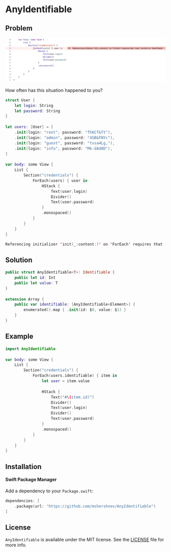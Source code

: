 # AnyIdentifiable

## Problem

![ForEach requires that User conform to Identifiable](Misc/Identifiable.png)

How often has this situation happened to you?

```swift
struct User {
    let login: String
    let password: String
}

let users: [User] = [
    .init(login: "root", password: "fh6Cf&Tt"),
    .init(login: "admin", password: "4SB&FNYc"),
    .init(login: "guest", password: "tvsa4Lg,"),
    .init(login: "info", password: "Mk-dAd8D"),
]

var body: some View {
    List {
        Section("credentials") {
            ForEach(users) { user in
                HStack {
                    Text(user.login)
                    Divider()
                    Text(user.password)
                }
                .monospaced()
            }
        }
    }
}
```
    
```swift
Referencing initializer 'init(_:content:)' on 'ForEach' requires that 'User' conform to 'Identifiable'
```

## Solution

```swift
public struct AnyIdentifiable<T>: Identifiable {
    public let id: Int
    public let value: T
}

extension Array {
    public var identifiable: [AnyIdentifiable<Element>] {
        enumerated().map { .init(id: $0, value: $1) }
    }
}
```

## Example

```swift
import AnyIdentifiable

var body: some View {
    List {
        Section("credentials") {
            ForEach(users.identifiable) { item in
                let user = item.value

                HStack {
                    Text("#\(item.id)")
                    Divider()
                    Text(user.login)
                    Divider()
                    Text(user.password)
                }
                .monospaced()
            }
        }
    }
}
```

## Installation

#### Swift Package Manager

Add a dependency to your `Package.swift`:

```swift
dependencies: [
    .package(url: "https://github.com/mshershnev/AnyIdentifiable")
]
```

## License

`AnyIdentifiable` is available under the MIT license. See the [LICENSE](LICENSE) file for more info.
